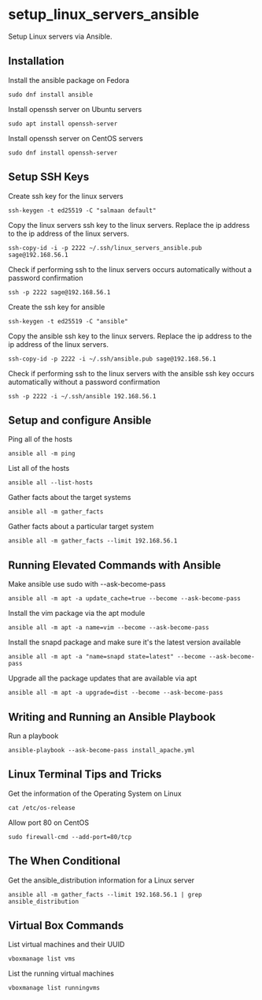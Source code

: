 # setup_linux_servers_ansible
Setup Linux servers via Ansible.

## Installation 

Install the ansible package on Fedora
```
sudo dnf install ansible
```

Install openssh server on Ubuntu servers
```
sudo apt install openssh-server
```

Install openssh server on CentOS servers
```
sudo dnf install openssh-server
```

## Setup SSH Keys

Create ssh key for the linux servers
```
ssh-keygen -t ed25519 -C "salmaan default"
```

Copy the linux servers ssh key to the linux servers. Replace the ip address to the ip address of the linux servers.
```
ssh-copy-id -i -p 2222 ~/.ssh/linux_servers_ansible.pub sage@192.168.56.1
```

Check if performing ssh to the linux servers occurs automatically without a password confirmation
```
ssh -p 2222 sage@192.168.56.1
```

Create the ssh key for ansible
```
ssh-keygen -t ed25519 -C "ansible"
```

Copy the ansible ssh key to the linux servers. Replace the ip address to the ip address of the linux servers.
```
ssh-copy-id -p 2222 -i ~/.ssh/ansible.pub sage@192.168.56.1
```

Check if performing ssh to the linux servers with the ansible ssh key occurs automatically without a password confirmation
```
ssh -p 2222 -i ~/.ssh/ansible 192.168.56.1
```

## Setup and configure Ansible

Ping all of the hosts
```
ansible all -m ping
```

List all of the hosts
```
ansible all --list-hosts
```

Gather facts about the target systems
```
ansible all -m gather_facts
```

Gather facts about a particular target system
```
ansible all -m gather_facts --limit 192.168.56.1
```

## Running Elevated Commands with Ansible

Make ansible use sudo with --ask-become-pass
```
ansible all -m apt -a update_cache=true --become --ask-become-pass
```

Install the vim package via the apt module
```
ansible all -m apt -a name=vim --become --ask-become-pass
```

Install the snapd package and make sure it's the latest version available
```
ansible all -m apt -a "name=snapd state=latest" --become --ask-become-pass
```

Upgrade all the package updates that are available via apt
```
ansible all -m apt -a upgrade=dist --become --ask-become-pass
```

## Writing and Running an Ansible Playbook

Run a playbook
```
ansible-playbook --ask-become-pass install_apache.yml
```

## Linux Terminal Tips and Tricks
Get the information of the Operating System on Linux
```
cat /etc/os-release
```

Allow port 80 on CentOS
```
sudo firewall-cmd --add-port=80/tcp
```

## The When Conditional
Get the ansible_distribution information for a Linux server
```
ansible all -m gather_facts --limit 192.168.56.1 | grep ansible_distribution
```

## Virtual Box Commands
List virtual machines and their UUID
```
vboxmanage list vms
```

List the running virtual machines
```
vboxmanage list runningvms
```

